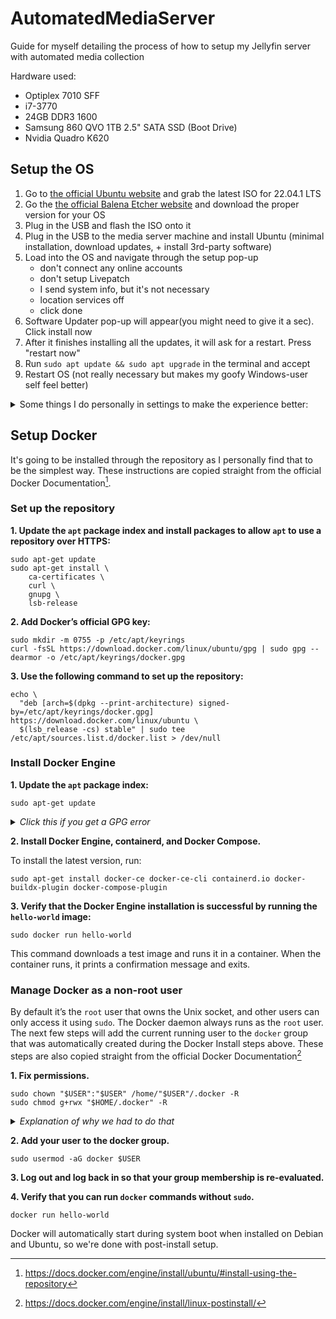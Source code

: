 # AutomatedMediaServer
Guide for myself detailing the process of how to setup my Jellyfin server with automated media collection

Hardware used: 
- Optiplex 7010 SFF
- i7-3770
- 24GB DDR3 1600
- Samsung 860 QVO 1TB 2.5" SATA SSD (Boot Drive)
- Nvidia Quadro K620

## Setup the OS
1. Go to [the official Ubuntu website](https://ubuntu.com/download/desktop) and grab the latest ISO for 22.04.1 LTS 
2. Go the [the official Balena Etcher website](https://www.balena.io/etcher#download-etcher) and download the proper version for your OS
3. Plug in the USB and flash the ISO onto it
4. Plug in the USB to the media server machine and install Ubuntu (minimal installation, download updates, + install 3rd-party software)
5. Load into the OS and navigate through the setup pop-up
    - don't connect any online accounts
    - don't setup Livepatch
    - I send system info, but it's not necessary
    - location services off
    - click done
6. Software Updater pop-up will appear(you might need to give it a sec). Click install now
7. After it finishes installing all the updates, it will ask for a restart. Press "restart now"
8. Run ```sudo apt update && sudo apt upgrade``` in the terminal and accept
9. Restart OS (not really necessary but makes my goofy Windows-user self feel better)

<details><summary>Some things I do personally in settings to make the experience better:</summary>
<p>
    
- Go in Appearance and switch it to dark
- Go in Background and change it to something darker 
- Go in Power and change Screen Blank to 15 minutes or never 
- Go in Displays, Night Light at the top, Turn Night Light on, swap to Manual Schedule, and change the times to the same number to make it always enabled 
- Go into Date & Time and change Time Format to AM/PM 
- Go into About and make sure all my hardware shows up
- Unpin unnecessary applications from the sidebar, and pin Terminal and System Monitor
</p>
</details>

## Setup Docker
It's going to be installed through the repository as I personally find that to be the simplest way. These instructions are copied straight from the official Docker Documentation[^1].

### Set up the repository

**1\. Update the `apt` package index and install packages to allow `apt` to use a repository over HTTPS:**

    sudo apt-get update
    sudo apt-get install \
        ca-certificates \
        curl \
        gnupg \
        lsb-release

**2\. Add Docker’s official GPG key:**

    sudo mkdir -m 0755 -p /etc/apt/keyrings
    curl -fsSL https://download.docker.com/linux/ubuntu/gpg | sudo gpg --dearmor -o /etc/apt/keyrings/docker.gpg

**3\. Use the following command to set up the repository:**

    echo \
      "deb [arch=$(dpkg --print-architecture) signed-by=/etc/apt/keyrings/docker.gpg] https://download.docker.com/linux/ubuntu \
      $(lsb_release -cs) stable" | sudo tee /etc/apt/sources.list.d/docker.list > /dev/null

### Install Docker Engine

**1\. Update the `apt` package index:**

    sudo apt-get update
    
_<details><summary>Click this if you get a GPG error</summary>_
<p>
Your default umask may be incorrectly configured, preventing detection of the repository public key file. Try granting read permission for the Docker public key file before updating the package index:

    sudo chmod a+r /etc/apt/keyrings/docker.gpg
    sudo apt-get update

</p>
</details>

**2\. Install Docker Engine, containerd, and Docker Compose.**

To install the latest version, run:
    
    sudo apt-get install docker-ce docker-ce-cli containerd.io docker-buildx-plugin docker-compose-plugin

**3\. Verify that the Docker Engine installation is successful by running the `hello-world` image:**

    sudo docker run hello-world
This command downloads a test image and runs it in a container. When the container runs, it prints a confirmation message and exits.

### Manage Docker as a non-root user
By default it’s the `root` user that owns the Unix socket, and other users can only access it using `sudo`. The Docker daemon always runs as the `root` user. The next few steps will add the current running user to the `docker` group that was automatically created during the Docker Install steps above. These steps are also copied straight from the official Docker Documentation[^2]

**1\. Fix permissions.**

    sudo chown "$USER":"$USER" /home/"$USER"/.docker -R
    sudo chmod g+rwx "$HOME/.docker" -R

_<details><summary>Explanation of why we had to do that</summary>_
<p>

We initially ran a Docker CLI command (the `hello-world` test) using `sudo` before adding ourselves to the `docker` group, which would cause the following error:

>WARNING: Error loading config file: /home/user/.docker/config.json -<br>stat /home/user/.docker/config.json: permission denied

This error indicates that the permission settings for the `~/.docker/` directory are incorrect, due to having used the `sudo` command earlier.

Running the permission fix command above allows us to do the following steps without having issues.
    
</p>
</details>

**2\. Add your user to the docker group.**

    sudo usermod -aG docker $USER
**3\. Log out and log back in so that your group membership is re-evaluated.**

**4\. Verify that you can run `docker` commands without `sudo`.**

    docker run hello-world
Docker will automatically start during system boot when installed on Debian and Ubuntu, so we're done with post-install setup.

[^1]: https://docs.docker.com/engine/install/ubuntu/#install-using-the-repository
[^2]: https://docs.docker.com/engine/install/linux-postinstall/
